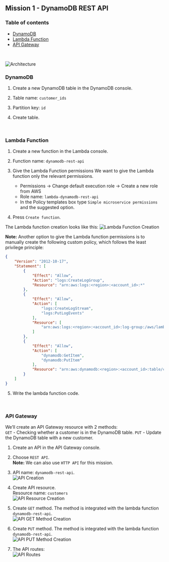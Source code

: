 ## Mission 1 - DynamoDB REST API

### Table of contents
* [DynamoDB](#dynamodb)
* [Lambda Function](#lambda-function)
* [API Gateway](#api-gateway)
<br>

![Architecture](./images/architecture.png)
<br>

### DynamoDB

1. Create a new DynamoDB table in the DynamoDB console.

2. Table name: `customer_ids`

3. Partition key: `id`

4. Create table.
<br>

### Lambda Function

1. Create a new function in the Lambda console.

2. Function name: `dynamodb-rest-api`

3. Give the Lambda Function permissions
   We want to give the Lambda function only the relevant permissions.
   - Permissions → Change default execution role → Create a new role from AWS
   - Role name: `lambda-dynamodb-rest-api`
   - In the Policy templates box type `Simple microservice permissions` and the suggested option.

4. Press `Create function`.

The Lambda function creation looks like this:
![Lambda Function Creation](./images/lambda_function_creation.png)

**Note:**
Another option to give the Lambda function permissions is to manually create the following custom policy, which follows the least privilege principle:

```json
{
    "Version": "2012-10-17",
    "Statement": [
        {
            "Effect": "Allow",
            "Action": "logs:CreateLogGroup",
            "Resource": "arn:aws:logs:<region>:<account_id>:*"
        },
        {
            "Effect": "Allow",
            "Action": [
                "logs:CreateLogStream",
                "logs:PutLogEvents"
            ],
            "Resource": [
                "arn:aws:logs:<region>:<account_id>:log-group:/aws/lambda/dynamodb_crud:*"
            ]
        },
        {
            "Effect": "Allow",
            "Action": [
                "dynamodb:GetItem",
                "dynamodb:PutItem"
            ],
            "Resource": "arn:aws:dynamodb:<region>:<account_id>:table/customer_ids"
        }
    ]
}
```

5. Write the lambda function code.
<br>

### API Gateway

We’ll create an API Gateway resource with 2 methods:\
`GET` - Checking whether a customer is in the DynamoDB table.
`PUT` - Update the DynamoDB table with a new customer.

1. Create an API in the API Gateway console.

2. Choose `REST API`.\
   **Note:** We can also use `HTTP API` for this mission.

3. API name: `dynamodb-rest-api`.<br>
   ![API Creation](./images/api_creation.png)

4. Create API resource.\
   Resource name: `customers`<br>
   ![API Resource Creation](./images/api_resource_creation.png)

5. Create `GET` method.
   The method is integrated with the lambda function `dynamodb-rest-api`.<br>
   ![API GET Method Creation](./images/api_get_method_creation.png)

6. Create `PUT` method.
   The method is integrated with the lambda function `dynamodb-rest-api`.<br>
   ![API PUT Method Creation](./images/api_put_method_creation.png)

7. The API routes:<br>
   ![API Routes](./images/api_routes.png)